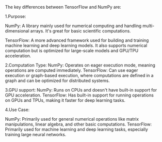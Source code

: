The key differences between TensorFlow and NumPy are:

1.Purpose:

NumPy: A library mainly used for numerical computing and handling multi-dimensional arrays. It's great for basic scientific computations.

TensorFlow: A more advanced framework used for building and training machine learning and deep learning models. It also supports numerical computation but is optimized for large-scale models and GPU/TPU acceleration.

2.Computation Type:
NumPy: Operates on eager execution mode, meaning operations are computed immediately.
TensorFlow: Can use eager execution or graph-based execution, where computations are defined in a graph and can be optimized for distributed systems.

3.GPU support:
NumPy: Runs on CPUs and doesn't have built-in support for GPU acceleration.
TensorFlow: Has built-in support for running operations on GPUs and TPUs, making it faster for deep learning tasks.

4.Use Case:

NumPy: Primarily used for general numerical operations like matrix manipulations, linear algebra, and other basic computations.
TensorFlow: Primarily used for machine learning and deep learning tasks, especially training large neural networks.
